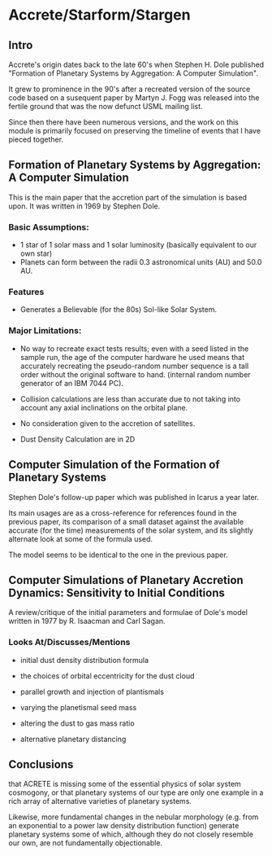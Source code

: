 Accrete/Starform/Stargen
========================

## Intro

Accrete's origin dates back to the late 60's when Stephen H. Dole published "Formation of Planetary Systems by Aggregation: A Computer Simulation". 

It grew to prominence in the 90's after a recreated version of the source code based on a susequent paper by Martyn J. Fogg was released into the fertile ground that was the now defunct USML mailing list.

Since then there have been numerous versions, and the work on this module is primarily focused on preserving the timeline of events that I have pieced together.

## Formation of Planetary Systems by Aggregation: A Computer Simulation

This is the main paper that the accretion part of the simulation is based upon. It was written in 1969 by Stephen Dole.

### Basic Assumptions:
- 1 star of 1 solar mass and 1 solar luminosity (basically equivalent to our own star)
- Planets can form between the radii 0.3 astronomical units (AU) and 50.0 AU.

### Features
- Generates a Believable (for the 80s) Sol-like Solar System.

### Major Limitations:
- No way to recreate exact tests results; even with a seed listed in the sample run, the age of the computer hardware he used means that accurately recreating
the pseudo-random number sequence is a tall order without the original software to hand. (internal random number generator of an IBM 7044 PC).

- Collision calculations are less than accurate due to not taking into account any axial inclinations on the orbital plane.

- No consideration given to the accretion of satellites.

- Dust Density Calculation are in 2D

## Computer Simulation of the Formation of Planetary Systems

Stephen Dole's follow-up paper which was published in Icarus a year later. 

Its main usages are as a cross-reference for references found in the previous paper, its comparison of a small dataset against the available accurate (for 
the time) measurements of the solar system, and its slightly alternate look at some of the formula used.

The model seems to be identical to the one in the previous paper.

## Computer Simulations of Planetary Accretion Dynamics: Sensitivity to Initial Conditions

A review/critique of the initial parameters and formulae of Dole's model written in 1977 by R. Isaacman and Carl Sagan.

### Looks At/Discusses/Mentions
 
- initial dust density distribution formula

- the choices of orbital eccentricity for the dust cloud

- parallel growth and injection of plantismals

- varying the planetismal seed mass

- altering the dust to gas mass ratio

-  alternative planetary distancing

## Conclusions

that ACRETE is missing some of the essential physics of solar system cosmogony, or that planetary systems of our type are only one example in a rich array of
alternative varieties of planetary systems. 

Likewise, more fundamental changes in the nebular morphology (e.g. from an exponential to a power law density 
distribution function) generate planetary systems some of which, although they do not closely resemble our own, are not fundamentally objectionable.